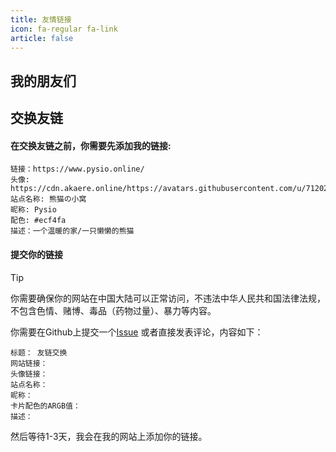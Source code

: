 ```yaml
---
title: 友情链接
icon: fa-regular fa-link
article: false
---
```


## 我的朋友们

<VPCard
  title="233355607的乱写站"
  desc="啥都写的引诱吃（"
  logo="https://files.pysio.online/Avatar/233355607.jpg"
  link="https://www.233355607.xyz/"
  background="rgba(236, 244, 250)"
/>

<VPCard
  title="狐狸窝"
  desc="笨比狐狐"
  logo="https://files.pysio.online/Avatar/yxixun1.jpg"
  link="https://www.yxixun1.icu/"
  background="rgba(250,236,244,1)"
/>

<VPCard
  title="米露小窝"
  desc="放弃个性,就和死了没什么区别"
  logo="https://files.pysio.online/Avatar/milu.jpg"
  link="https://www.milu.ink/"
  background="rgba(233,30,99,0.17)"
/>

<VPCard
  title="liuzhen932 的小窝"
  desc="只要愿意去做，人无所不通"
  logo="https://blog.liuzhen932.top/favicon.png"
  link="https://blog.liuzhen932.top/"
  background="rgba(33, 55, 145, 0.29)"
/>

<VPCard
  title="零狼 の 小窝"
  desc="为了前行而努力，即使前方不一定有光"
  logo="https://files.pysio.online/Avatar/ZeroWolf.jpg"
  link="https://zerowolf.cn/"
  background="rgba(236, 244, 250)"
/>

<VPCard
  title="盐木の备忘录"
  desc="Luctor et emergo."
  logo="https://files.pysio.online/Avatar/SaltWood_233.jpg"
  link="https://saltwood.top:2333/"
  background="rgba(236, 244, 250)"
/>

<VPCard
  title="XiaoPang 的个人博客"
  desc="追随梦想需竭尽全力"
  logo="https://img.xpdbk.com/file/imglol/img/avatar.jpg"
  link="https://blog.xpdbk.com"
  background="rgba(236, 244, 250)"
/>

<VPCard
  title="cooollawf的传奇blog"
  desc="我只是希望我能用我的一切弥补我以前的一切错误"
  logo="http://cdn.akaere.online/https://blog.cooollawf.top:4000/links/cooollawf.jpg"
  link="https://blog.cooollawf.top:4000"
  background="rgba(236, 244, 250)"
/>

## 交换友链

#### 在交换友链之前，你需要先添加我的链接:

```text
链接：https://www.pysio.online/
头像: https://cdn.akaere.online/https://avatars.githubusercontent.com/u/71202163
站点名称: 熊猫の小窝
昵称: Pysio
配色: #ecf4fa
描述：一个温暖的家/一只懒懒的熊猫
```
#### 提交你的链接

> [!tip]
> 你需要确保你的网站在中国大陆可以正常访问，不违法中华人民共和国法律法规，不包含色情、赌博、毒品（药物过量）、暴力等内容。

你需要在Github上提交一个[Issue](https://github.com/pysio2007/Vue-blog) 或者直接发表评论，内容如下：

```text
标题： 友链交换
网站链接：
头像链接：
站点名称：
昵称：
卡片配色的ARGB值：
描述：
```

然后等待1-3天，我会在我的网站上添加你的链接。
